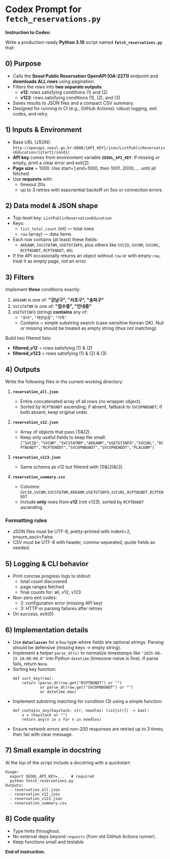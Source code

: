 # Codex Prompt for `fetch_reservations.py`

**Instruction to Codex:**

Write a production-ready **Python 3.10** script named **`fetch_reservations.py`** that:

## 0) Purpose
- Calls the **Seoul Public Reservation OpenAPI (OA-2271)** endpoint and **downloads ALL rows** using pagination.
- Filters the rows into **two separate outputs**:
  - **v12**: rows satisfying conditions (1) and (2)
  - **v123**: rows satisfying conditions (1), (2), and (3)
- Saves results to JSON files and a compact CSV summary.
- Designed for running in CI (e.g., GitHub Actions): robust logging, exit codes, and retry.

## 1) Inputs & Environment
- Base URL (JSON):  
  `http://openapi.seoul.go.kr:8088/{API_KEY}/json/ListPublicReservationEducation/{start}/{end}/`
- **API key** comes from environment variable **`SEOUL_API_KEY`**. If missing or empty, print a clear error and exit(2).
- **Page size** = 1000. Use start=1,end=1000, then 1001..2000, … until all fetched.
- Use **requests** with:
  - timeout 20s
  - up to 3 retries with exponential backoff on 5xx or connection errors.

## 2) Data model & JSON shape
- Top-level key: `ListPublicReservationEducation`
- Keys:
  - `list_total_count` (int) — total rows
  - `row` (array) — data items
- Each row contains (at least) these fields:
  - `AREANM`, `SVCSTATNM`, `USETGTINFO`, plus others like `SVCID`, `SVCNM`, `SVCURL`, `RCPTBGNDT`, `RCPTENDDT`, etc.
- If the API occasionally returns an object without `row` or with empty `row`, treat it as empty page, not an error.

## 3) Filters
Implement **three** conditions exactly:

1) `AREANM` is one of: **"강남구", "서초구", "송파구"**  
2) `SVCSTATNM` is one of: **"접수중", "안내중"**  
3) `USETGTINFO` (string) **contains** any of:
   - `"유아"`, `"제한없음"`, `"가족"`
   - Contains = simple substring search (case-sensitive Korean OK). Null or missing should be treated as empty string (thus not matching).

Build two filtered lists:
- **filtered_v12** = rows satisfying (1) & (2)
- **filtered_v123** = rows satisfying (1) & (2) & (3)

## 4) Outputs
Write the following files in the current working directory:

1) **`reservation_all.json`**  
   - Entire concatenated array of all rows (no wrapper object).  
   - Sorted by `RCPTBGNDT` ascending; if absent, fallback to `SVCOPNBGNDT`; if both absent, keep original order.

2) **`reservation_v12.json`**  
   - Array of objects that pass (1)&(2).
   - Keep only useful fields to keep file small:  
     `["SVCID","SVCNM","SVCSTATNM","AREANM","USETGTINFO","SVCURL","RCPTBGNDT","RCPTENDDT","SVCOPNBGNDT","SVCOPNENDDT","PLACENM"]`

3) **`reservation_v123.json`**  
   - Same schema as v12 but filtered with (1)&(2)&(3).

4) **`reservation_summary.csv`**  
   - Columns:  
     `SVCID,SVCNM,SVCSTATNM,AREANM,USETGTINFO,SVCURL,RCPTBGNDT,RCPTENDDT`  
   - Include **only** rows from **v12** (not v123), sorted by `RCPTBGNDT` ascending.

### Formatting rules
- JSON files must be UTF-8, pretty-printed with indent=2, ensure_ascii=False.
- CSV must be UTF-8 with header, comma-separated, quote fields as needed.

## 5) Logging & CLI behavior
- Print concise progress logs to stdout:
  - total count discovered
  - page ranges fetched
  - final counts for: all, v12, v123
- Non-zero exit codes:
  - 2: configuration error (missing API key)
  - 3: HTTP or parsing failures after retries
- On success, exit(0).

## 6) Implementation details
- Use **`dataclasses`** for a `Row` type where fields are optional strings. Parsing should be defensive (missing keys → empty string).
- Implement a helper `parse_dt(s)` to normalize timestamps like `"2025-08-25 10:00:00.0"` into Python `datetime` (timezone-naive is fine). If parse fails, return `None`.
- Sorting key function:
  ```
  def sort_key(row):
      return (parse_dt(row.get("RCPTBGNDT") or "")
              or parse_dt(row.get("SVCOPNBGNDT") or "")
              or datetime.max)
  ```
- Implement substring matching for condition (3) using a simple function:
  ```
  def contains_any(haystack: str, needles: list[str]) -> bool:
      s = (haystack or "")
      return any(n in s for n in needles)
  ```
- Ensure network errors and non-200 responses are retried up to 3 times; then fail with clear message.

## 7) Small example in docstring
At the top of the script include a docstring with a quickstart:

```
Usage:
  export SEOUL_API_KEY=...   # required
  python fetch_reservations.py
Outputs:
  - reservation_all.json
  - reservation_v12.json
  - reservation_v123.json
  - reservation_summary.csv
```

## 8) Code quality
- Type hints throughout.
- No external deps beyond `requests` (from std GitHub Actions runner).
- Keep functions small and testable.

**End of instruction.**
